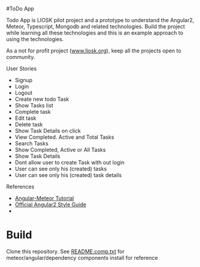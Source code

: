 #ToDo App

Todo App is LIOSK pilot project and a prototype to understand the Angular2, Meteor, Typescript, Mongodb and related technologies. Build the project while learning all these technologies and this is an example approach to using the technologies. 

As a not for profit project (www.liosk.org), keep all the projects open to community.

User Stories

- Signup
- Login 
- Logout
- Create new todo Task
- Show Tasks list
- Complete task
- Edit task
- Delete task
- Show Task Details on click
- View Completed. Active and Total Tasks
- Search Tasks
- Show Completed, Active or All Tasks
- Show Task Details
- Dont allow user to create Task with out login
- User can see only his (created) tasks
- User can see only his (created) task details
 


References
- [Angular-Meteor Tutorial](http://www.angular-meteor.com/tutorials/socially/angular2/bootstrapping)
- [Official Angular2 Style Guide](https://angular.io/styleguide)
- 

# Build
Clone this repository.
See [README.comp.txt](README.comp.txt) for meteor/angular/dependency components install for reference
